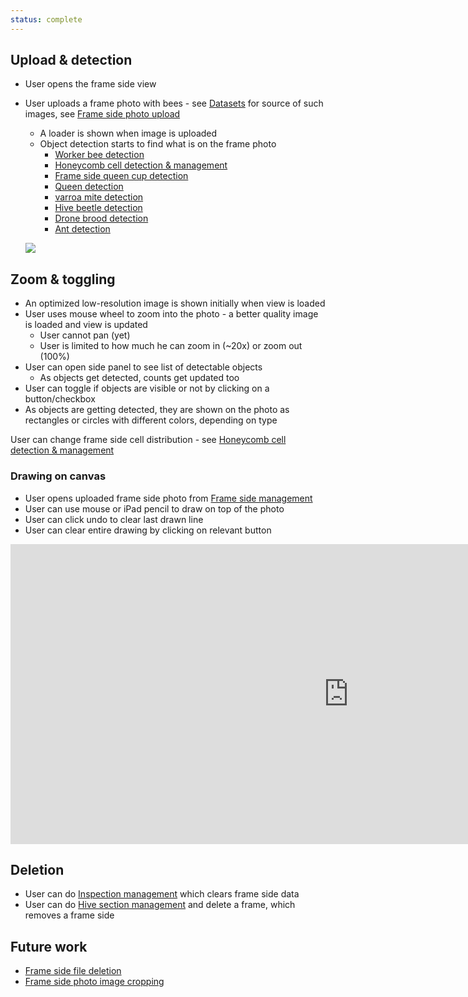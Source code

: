 ```yaml
---
status: complete
---
```


## Upload & detection

- User opens the frame side view
    
- User uploads a frame photo with bees - see [Datasets](https://www.notion.so/Datasets-d3ca2719238d4c6b80226c58ea38fb50?pvs=21) for source of such images, see [Frame side photo upload](https://www.notion.so/Frame-side-photo-upload-c9d3df6f053e41bbb7b8414b7c2bb397?pvs=21)
    
    - A loader is shown when image is uploaded
    - Object detection starts to find what is on the frame photo
        - [Worker bee detection](https://www.notion.so/Worker-bee-detection-3927d59c9f0e465db0ec11b7832ebd18?pvs=21)
        - [Honeycomb cell detection & management](https://www.notion.so/Honeycomb-cell-detection-management-e9ff03128cdb489293737b8a4c1e7098?pvs=21)
        - [Frame side queen cup detection](https://www.notion.so/Frame-side-queen-cup-detection-fcbfae08a5b24ff385e0348214e66414?pvs=21)
        - [Queen detection](https://www.notion.so/Queen-detection-6efc6b5e9eac4d79a622abb89abdfde9?pvs=21)
        - [varroa mite detection](https://www.notion.so/varroa-mite-detection-6cff0cdb639d44a19038491cdb4655b6?pvs=21)
        - [Hive beetle detection](https://www.notion.so/Hive-beetle-detection-1ab04994064d4c40b53862a724161dfd?pvs=21)
        - [Drone brood detection](https://www.notion.so/Drone-brood-detection-4f454aec03b44eddb80d29827fde7e6d?pvs=21)
        - [Ant detection](https://www.notion.so/Ant-detection-79d34a890ccf42218a4b03ce2ec212dd?pvs=21)

	![](../../../img/Screenshot%202024-07-11%20at%2000.18.52.png)
## Zoom & toggling

- An optimized low-resolution image is shown initially when view is loaded
- User uses mouse wheel to zoom into the photo - a better quality image is loaded and view is updated
    - User cannot pan (yet)
    - User is limited to how much he can zoom in (~20x) or zoom out (100%)
- User can open side panel to see list of detectable objects
    - As objects get detected, counts get updated too
- User can toggle if objects are visible or not by clicking on a button/checkbox
- As objects are getting detected, they are shown on the photo as rectangles or circles with different colors, depending on type

User can change frame side cell distribution - see [Honeycomb cell detection & management](https://www.notion.so/Honeycomb-cell-detection-management-e9ff03128cdb489293737b8a4c1e7098?pvs=21)

### Drawing on canvas

- User opens uploaded frame side photo from [Frame side management](https://www.notion.so/Frame-side-management-ccfbfe36e0864770b5f77644cb44cbda?pvs=21)
- User can use mouse or iPad pencil to draw on top of the photo
- User can click undo to clear last drawn line
- User can clear entire drawing by clicking on relevant button

<iframe width="1082" height="480" src="https://www.youtube.com/embed/TRV6SWhUmqM" title="Features - Zoom, pan &amp; draw on canvas" frameborder="0" allow="accelerometer; autoplay; clipboard-write; encrypted-media; gyroscope; picture-in-picture; web-share" referrerpolicy="strict-origin-when-cross-origin" allowfullscreen></iframe>


## Deletion

- User can do [Inspection management](https://www.notion.so/Inspection-management-91984eebbfde4a52a5d9a3836a6a998e?pvs=21) which clears frame side data
- User can do [Hive section management](https://www.notion.so/Hive-section-management-bb1c977aeb0b4972a116754f6c07955a?pvs=21) and delete a frame, which removes a frame side

## Future work

- [Frame side file deletion](https://www.notion.so/Frame-side-file-deletion-8b6b157361834f77b28be207cd74d97e?pvs=21)
- [Frame side photo image cropping](https://www.notion.so/Frame-side-photo-image-cropping-afd296e03d564e0d8dd17d4c89ab53ac?pvs=21)